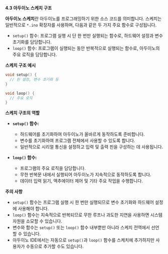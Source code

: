 **4.3 아두이노 스케치 구조**

**아두이노 스케치**란 아두이노를 프로그래밍하기 위한 소스 코드를 의미합니다. 스케치는 일반적으로 `*.ino` 확장자를 사용하며, 다음과 같은 두 가지 주요 함수로 구성됩니다.

- `setup()` 함수: 프로그램 실행 시 단 한 번만 실행되는 함수로, 하드웨어 설정과 변수 초기화를 담당합니다.
- `loop()` 함수: 프로그램이 실행되는 동안 반복적으로 실행되는 함수로, 아두이노의 주요 로직을 담당합니다.

**스케치 구조 예시**

```cpp
void setup() {
  // 핀 설정, 변수 초기화 등
}

void loop() {
  // 주요 로직
}
```

**스케치 구조의 역할**

* **`setup()` 함수:**
    - 하드웨어를 초기화하여 아두이노가 올바르게 동작하도록 준비합니다.
    - 변수를 초기화하여 프로그램 전체에서 사용할 수 있도록 합니다.
    - 일반적으로 시리얼 통신을 설정하고 입력 및 출력 핀을 구성하는 데 사용됩니다.

* **`loop()` 함수:**
    - 프로그램의 주요 로직을 담당합니다.
    - 무한 반복문 내에서 실행되어 아두이노가 지속적으로 동작하도록 합니다.
    - 데이터 입력 읽기, 액추에이터 제어 및 기타 주요 작업을 수행합니다.

**주의 사항**

* `setup()` 함수는 프로그램 실행 시 한 번만 실행되므로 변수 초기화와 하드웨어 설정에 사용해야 합니다.
* `loop()` 함수는 지속적으로 반복되므로 무한 루프나 과도한 지연을 사용하면 시스템 자원을 소모할 수 있습니다.
* 변수와 함수는 `setup()` 또는 `loop()` 함수 내부뿐만 아니라 스케치 전역에서 선언할 수 있습니다.
* 아두이노 IDE에서는 자동으로 `setup()`과 `loop()` 함수를 스케치에 추가하지만 사용자가 수동으로 추가할 수도 있습니다.